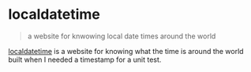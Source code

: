 # localdatetime

> a website for knwowing local date times around the world

[localdatetime](https://localdatetime.zone) is a website for knowing what the time is around the world built when I needed a timestamp for a unit test.
